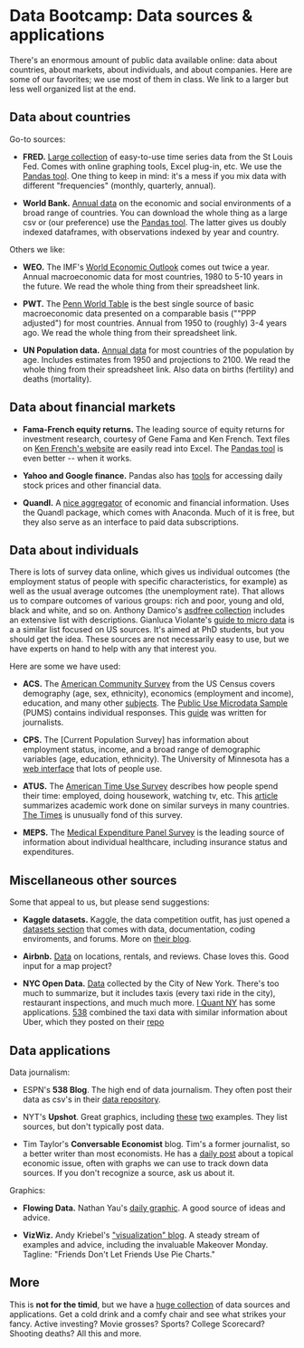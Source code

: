 # Data Bootcamp:  Data sources & applications 

There's an enormous amount of public data available online:  data about countries, about markets, about individuals, and about companies.  Here are some of our favorites; we use most of them in class.  We link to a larger but less well organized list at the end.  


## Data about countries 

Go-to sources:   

* **FRED.**  [Large collection](https://research.stlouisfed.org/fred2/) of easy-to-use time series data from the St Louis Fed.  Comes with online graphing tools, Excel plug-in, etc.  We use the [Pandas tool](http://pandas.pydata.org/pandas-docs/stable/remote_data.html). One thing to keep in mind:  it's a mess if you mix data with different "frequencies" (monthly, quarterly, annual).  

* **World Bank.**  [Annual data](http://data.worldbank.org/) on the economic and social environments of a broad range of countries.  You can download the whole thing as a large csv or (our preference) use the [Pandas tool](http://pandas.pydata.org/pandas-docs/stable/remote_data.html).  The latter gives us doubly indexed dataframes, with observations indexed by year and country.  

Others we like:

* **WEO.**  The IMF's [World Economic Outlook](https://www.imf.org/external/ns/cs.aspx?id=28) comes out twice a year.  Annual macroeconomic data for most countries, 1980 to 5-10 years in the future.  We read the whole thing from their spreadsheet link. 

* **PWT.** The [Penn World Table](http://www.rug.nl/research/ggdc/data/pwt/?lang=en) is the best single source of basic macroeconomic data presented on a comparable basis (""PPP adjusted") for most countries.  Annual from 1950 to (roughly) 3-4 years ago.  We read the whole thing from their spreadsheet link.  

* **UN Population data.**  [Annual data](http://esa.un.org/unpd/wpp/Download/Standard/Population/) for most countries of the population by age.  Includes estimates from 1950 and projections to 2100.  We read the whole thing from their spreadsheet link. Also data on births (fertility) and deaths (mortality).    

## Data about financial markets 

* **Fama-French equity returns.**  The leading source of equity returns for investment research, courtesy of Gene Fama and Ken French.  Text files on [Ken French's website](http://mba.tuck.dartmouth.edu/pages/faculty/ken.french/data_library.html) are easily read into Excel.  The [Pandas tool](http://pandas.pydata.org/pandas-docs/stable/remote_data.html) is even better -- when it works. 

* **Yahoo and Google finance.**  Pandas also has [tools](http://pandas.pydata.org/pandas-docs/stable/remote_data.html) for accessing daily stock prices and other financial data.  

* **Quandl.**  A [nice aggregator](https://www.quandl.com/) of economic and financial information. Uses the Quandl package, which comes with Anaconda.  Much of it is free, but they also serve as an interface to paid data subscriptions.   


## Data about individuals 

There is lots of survey data online, which gives us individual outcomes (the employment status of people with specific characteristics, for example) as well as the usual average outcomes (the unemployment rate). That allows us to compare outcomes of various groups:  rich and poor, young and old, black and white, and so on.  Anthony Damico's [asdfree collection](http://www.asdfree.com/) includes an extensive list with descriptions.  Gianluca Violante's [guide to micro data](http://www.econ.nyu.edu/user/violante/NYUTeaching/QM/Fall15/Lectures/Lecture2_Data.pdf) is a a similar list focused on US sources.  It's aimed at PhD students, but you should get the idea.  These sources are not necessarily easy to use, but we have experts on hand to help with any that interest you.  

Here are some we have used:  

* **ACS.** The [American Community Survey](https://www.census.gov/programs-surveys/acs/)  from the US Census covers demography (age, sex, ethnicity), economics (employment and income), education, and many other [subjects](https://www.census.gov/programs-surveys/acs/guidance/subjects.html). The [Public Use Microdata Sample](https://www.census.gov/programs-surveys/acs/technical-documentation/pums.html) (PUMS) contains individual responses. This [guide](https://source.opennews.org/en-US/learning/how-use-census-bureau-american-community-survey/) was written for journalists. 

* **CPS.** The [Current Population Survey] has information about employment status, income, and a broad range of demographic variables (age, education, ethnicity).  The University of Minnesota has a [web interface](https://cps.ipums.org/cps/) that lots of people use.  

* **ATUS.**  The [American Time Use Survey](http://www.bls.gov/tus/) describes how people spend their time:  employed, doing housework, watching tv, etc.  This [article](http://scholar.princeton.edu/sites/default/files/annurev-economics-111809-125129_0.pdf) summarizes academic work done on similar surveys in many countries. [The Times](http://www.nytimes.com/interactive/2009/07/31/business/20080801-metrics-graphic.html) is unusually fond of this survey.

* **MEPS.**  The [Medical Expenditure Panel Survey](http://meps.ahrq.gov/mepsweb/) is the leading source of information about individual healthcare, including insurance status and expenditures.  


## Miscellaneous other sources 

Some that appeal to us, but please send suggestions:  

* **Kaggle datasets.**  Kaggle, the data competition outfit, has just opened a [datasets section](https://www.kaggle.com/datasets) that comes with data, documentation, coding enviroments, and forums.  More on [their blog](http://blog.kaggle.com/2016/01/19/introducing-kaggle-datasets/).

* **Airbnb.**  [Data](http://insideairbnb.com/get-the-data.html) on locations, rentals, and reviews. Chase loves this.  Good input for a map project?  

* **NYC Open Data.**  [Data](https://data.cityofnewyork.us/) collected by the City of New York. There's too much to summarize, but it includes taxis (every taxi ride in the city), restaurant inspections, and much much more.  [I Quant NY](http://iquantny.tumblr.com/) has some applications. [538](http://fivethirtyeight.com/tag/uber/) combined the taxi data with similar information about Uber, which they posted on their [repo](https://github.com/fivethirtyeight/uber-tlc-foil-response)

<!--
* **Pew Research Center.**  We haven't used it, but they do lots of surveys and post [the data](http://www.pewresearch.org/) on their website.   
-->	

## Data applications 

Data journalism:

* ESPN's **538 Blog**.  The high end of data journalism.  They often post their data as csv's in their [data repository](https://github.com/fivethirtyeight/data/blob/master/README.md).   

* NYT's **Upshot**.  Great graphics, including [these](http://www.nytimes.com/interactive/2015/12/15/upshot/the-best-places-for-better-cheaper-health-care-arent-what-experts-thought.html) [two](http://www.nytimes.com/interactive/2009/07/31/business/20080801-metrics-graphic.html) examples. They list sources, but don't typically post data.  

* Tim Taylor's **Conversable Economist** blog.  Tim's a former journalist, so a better writer than most economists.  He has a [daily post](http://conversableeconomist.blogspot.com/) about a topical economic issue, often with graphs we can use to track down data sources. If you don't recognize a source, ask us about it.  

Graphics:  

* **Flowing Data.**  Nathan Yau's [daily graphic](http://flowingdata.com/). A good source of ideas and advice.  

* **VizWiz.** Andy Kriebel's ["visualization" blog](http://vizwiz.blogspot.com/).  A steady stream of examples and advice, including the invaluable Makeover Monday.  Tagline:  "Friends Don't Let Friends Use Pie Charts." 


## More

This is **not for the timid**, but we have a [huge collection](https://docs.google.com/document/d/1L2ZDKFyyqfOrCGbNcCIE9mmgap4tjkTNuw32hK4c6BI/edit?usp=sharing) of data sources and applications.  Get a cold drink and a comfy chair and see what strikes your fancy. Active investing?  Movie grosses? Sports? College Scorecard? Shooting deaths? All this and more.  


